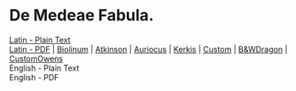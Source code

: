 # De Medeae Fabula.

[Latin - Plain Text](full-text-latin.md)  
[Latin - PDF](https://cdn.solaranamnesis.com/KarlTheodorPyl/pyl_medeae_1850_latin.pdf) | [Biolinum](https://cdn.solaranamnesis.com/KarlTheodorPyl/pyl_medeae_1850_latin_biolinum.pdf) | [Atkinson](https://cdn.solaranamnesis.com/KarlTheodorPyl/pyl_medeae_1850_latin_atkinson.pdf) | [Auriocus](https://cdn.solaranamnesis.com/KarlTheodorPyl/pyl_medeae_1850_latin_aurical.pdf) | [Kerkis](https://cdn.solaranamnesis.com/KarlTheodorPyl/pyl_medeae_1850_latin_kerkis.pdf) | [Custom](https://cdn.solaranamnesis.com/KarlTheodorPyl/pyl_medeae_1850_latin_custom.pdf) | [B&WDragon](https://cdn.solaranamnesis.com/KarlTheodorPyl/pyl_medeae_1850_latin_bwdragon.pdf) | [CustomOwens](https://cdn.solaranamnesis.com/KarlTheodorPyl/pyl_medeae_1850_latin_owens.pdf)  
English - Plain Text  
English - PDF  
